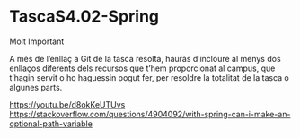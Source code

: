 # TascaS4.02-Spring

Molt Important

A més de l’enllaç a Git de la tasca resolta, hauràs d’incloure al menys dos enllaços diferents dels recursos que t’hem proporcionat al campus, que t’hagin servit o ho haguessin pogut fer, per resoldre la totalitat de la tasca o algunes parts.

https://youtu.be/d8okKeUTUvs https://stackoverflow.com/questions/4904092/with-spring-can-i-make-an-optional-path-variable
